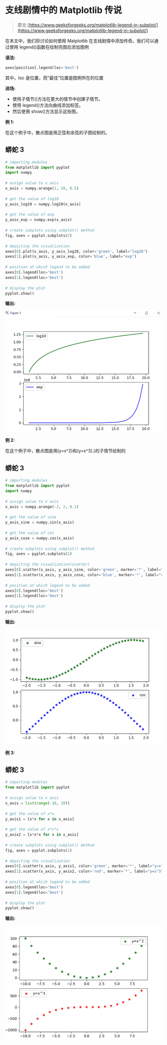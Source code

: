 # 支线剧情中的 Matplotlib 传说

> 原文:[https://www.geeksforgeeks.org/matplotlib-legend-in-subplot/](https://www.geeksforgeeks.org/matplotlib-legend-in-subplot/)

在本文中，我们将讨论如何使用 Matplotlib 在支线剧情中添加传奇。我们可以通过使用 legend()函数在绘制完图后添加图例

**语法:**

```py
axes[position].legend(loc='best')
```

其中，loc 是位置，而“最佳”位置是图例所在的位置

**进场:**

*   使用子情节()方法在更大的情节中创建子情节。
*   使用 legend()方法向曲线添加标签。
*   然后使用 show()方法显示这些图。

**例 1:**

在这个例子中，散点图是用正弦和余弦的子图绘制的。

## 蟒蛇 3

```py
# importing modules
from matplotlib import pyplot
import numpy

# assign value to x axis
x_axis = numpy.arange(1, 20, 0.5)

# get the value of log10
y_axis_log10 = numpy.log10(x_axis)

# get the value of exp
y_axix_exp = numpy.exp(x_axis)

# create subplots using subplot() method
fig, axes = pyplot.subplots(2)

# depicting the visualization
axes[0].plot(x_axis, y_axis_log10, color='green', label="log10")
axes[1].plot(x_axis, y_axix_exp, color='blue', label="exp")

# position at which legend to be added
axes[0].legend(loc='best')
axes[1].legend(loc='best')

# display the plot
pyplot.show()
```

**输出:**

![](img/d593249622a6186f2cb107a2042c4681.png)

**例 2:**

在这个例子中，散点图是用(y=x^2)和(y=x^3).)的子情节绘制的

## 蟒蛇 3

```py
# importing modules
from matplotlib import pyplot
import numpy

# assign value to x axis
x_axis = numpy.arange(-2, 2, 0.1)

# get the value of sine
y_axis_sine = numpy.sin(x_axis)

# get the value of cos
y_axix_cose = numpy.cos(x_axis)

# create subplots using subplot() method
fig, axes = pyplot.subplots(2)

# depicting the visualization(scatter)
axes[0].scatter(x_axis, y_axis_sine, color='green', marker='*', label="sine")
axes[1].scatter(x_axis, y_axix_cose, color='blue', marker='*', label="cos")

# position at which legend to be added
axes[0].legend(loc='best')
axes[1].legend(loc='best')

# display the plot
pyplot.show()
```

**输出:**

![](img/57d9d3d9baf24e7ee0df38de31cdc49d.png)

**例 3:**

## 蟒蛇 3

```py
# importing modules
from matplotlib import pyplot

# assign value to x axis
x_axis = list(range(-10, 10))

# get the value of x*x
y_axis1 = [x*x for x in x_axis]

# get the value of x*x*x
y_axix2 = [x*x*x for x in x_axis]

# create subplots using subplot() method
fig, axes = pyplot.subplots(2)

# depicting the visualization
axes[0].scatter(x_axis, y_axis1, color='green', marker='*', label="y=x^2")
axes[1].scatter(x_axis, y_axix2, color='red', marker='*', label="y=x^3")

# position at which legend to be added
axes[0].legend(loc='best')
axes[1].legend(loc='best')

# display the plot
pyplot.show()
```

**输出:**

![](img/d5741097fd2275d1577236e747039ab6.png)